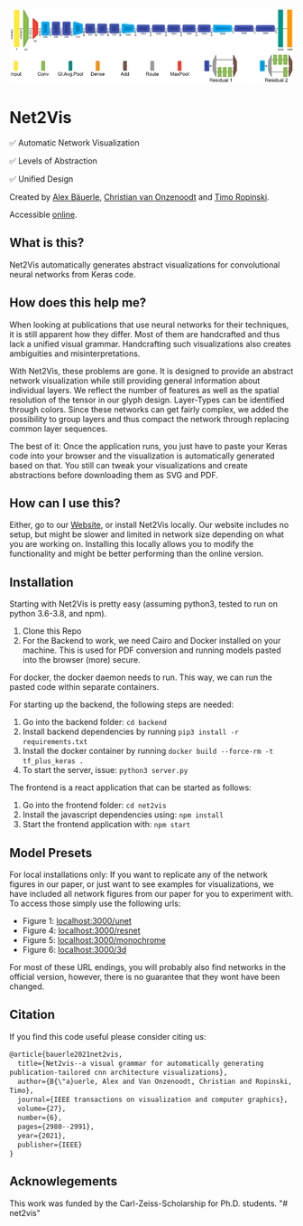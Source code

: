 ![Net2Vis Teaser](net2vis_teaser.png)
![Net2Vis Teaser_Legend](net2vis_teaser_legend.png)

# Net2Vis

:white_check_mark: Automatic Network Visualization

:white_check_mark: Levels of Abstraction

:white_check_mark: Unified Design

Created by <a href="https://a13x.io/" target="_blank">Alex Bäuerle</a>, <a href="https://www.uni-ulm.de/in/mi/institut/mitarbeiter/c-onzenoodt/" target="_blank">Christian van Onzenoodt</a> and <a href="https://www.uni-ulm.de/in/mi/institut/mi-mitarbeiter/tr/" target="_blank">Timo Ropinski</a>.

Accessible <a href="https://viscom.net2vis.uni-ulm.de" target="_blank">online</a>.

## What is this?

Net2Vis automatically generates abstract visualizations for convolutional neural networks from Keras code.

## How does this help me?

When looking at publications that use neural networks for their techniques, it is still apparent how they differ.
Most of them are handcrafted and thus lack a unified visual grammar.
Handcrafting such visualizations also creates ambiguities and misinterpretations.

With Net2Vis, these problems are gone.
It is designed to provide an abstract network visualization while still providing general information about individual layers.
We reflect the number of features as well as the spatial resolution of the tensor in our glyph design.
Layer-Types can be identified through colors.
Since these networks can get fairly complex, we added the possibility to group layers and thus compact the network through replacing common layer sequences.

The best of it: Once the application runs, you just have to paste your Keras code into your browser and the visualization is automatically generated based on that.
You still can tweak your visualizations and create abstractions before downloading them as SVG and PDF.

## How can I use this?

Either, go to our <a href="https://viscom.net2vis.uni-ulm.de" target="_blank">Website</a>, or install Net2Vis locally.
Our website includes no setup, but might be slower and limited in network size depending on what you are working on.
Installing this locally allows you to modify the functionality and might be better performing than the online version.

## Installation

Starting with Net2Vis is pretty easy (assuming python3, tested to run on python 3.6-3.8, and npm).

1. Clone this Repo
2. For the Backend to work, we need Cairo and Docker installed on your machine. This is used for PDF conversion and running models pasted into the browser (more) secure.

For docker, the docker daemon needs to run.
This way, we can run the pasted code within separate containers.

For starting up the backend, the following steps are needed:

1. Go into the backend folder: `cd backend`
2. Install backend dependencies by running `pip3 install -r requirements.txt`
3. Install the docker container by running `docker build --force-rm -t tf_plus_keras .`
4. To start the server, issue: `python3 server.py`

The frontend is a react application that can be started as follows:

1. Go into the frontend folder: `cd net2vis`
2. Install the javascript dependencies using: `npm install`
3. Start the frontend application with: `npm start`

## Model Presets

For local installations only: If you want to replicate any of the network figures in our paper, or just want to see examples for visualizations, we have included all network figures from our paper for you to experiment with. To access those simply use the following urls:

- Figure 1: <a href="http://localhost:3000/unet" target="_blank">localhost:3000/unet</a>
- Figure 4: <a href="http://localhost:3000/resnet" target="_blank">localhost:3000/resnet</a>
- Figure 5: <a href="http://localhost:3000/monochrome" target="_blank">localhost:3000/monochrome</a>
- Figure 6: <a href="http://localhost:3000/3d" target="_blank">localhost:3000/3d</a>

For most of these URL endings, you will probably also find networks in the official version, however, there is no guarantee that they wont have been changed.

## Citation

If you find this code useful please consider citing us:

    @article{bauerle2021net2vis,
      title={Net2vis--a visual grammar for automatically generating publication-tailored cnn architecture visualizations},
      author={B{\"a}uerle, Alex and Van Onzenoodt, Christian and Ropinski, Timo},
      journal={IEEE transactions on visualization and computer graphics},
      volume={27},
      number={6},
      pages={2980--2991},
      year={2021},
      publisher={IEEE}
    }

## Acknowlegements

This work was funded by the Carl-Zeiss-Scholarship for Ph.D. students.
"# net2vis" 
